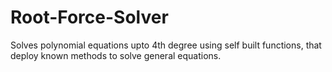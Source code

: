 # Root-Force-Solver
Solves polynomial equations upto 4th degree using self built functions, that deploy known methods to solve general equations.
